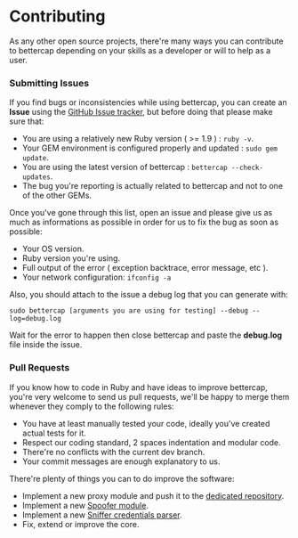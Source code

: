 Contributing
============

As any other open source projects, there're many ways you can contribute to bettercap depending on your skills as a developer or will to help as a user.

### Submitting Issues

If you find bugs or inconsistencies while using bettercap, you can create an **Issue** using the [GitHub Issue tracker](https://github.com/evilsocket/bettercap/issues), but before doing that please make sure that:

* You are using a relatively new Ruby version ( >= 1.9 ) : `ruby -v`.
* Your GEM environment is configured properly and updated : `sudo gem update`.    
* You are using the latest version of bettercap : `bettercap --check-updates`.
* The bug you're reporting is actually related to bettercap and not to one of the other GEMs.

Once you've gone through this list, open an issue and please give us as much as informations as possible in order for us to fix the bug as soon as possible:

* Your OS version.
* Ruby version you're using.
* Full output of the error ( exception backtrace, error message, etc ).
* Your network configuration: `ifconfig -a`

Also, you should attach to the issue a debug log that you can generate with:

    sudo bettercap [arguments you are using for testing] --debug --log=debug.log

Wait for the error to happen then close bettercap and paste the **debug.log** file inside the issue.

### Pull Requests

If you know how to code in Ruby and have ideas to improve bettercap, you're very welcome to send us pull requests, we'll be happy to merge them whenever they comply to the following rules:

* You have at least manually tested your code, ideally you've created actual tests for it.
* Respect our coding standard, 2 spaces indentation and modular code.
* There're no conflicts with the current dev branch.
* Your commit messages are enough explanatory to us.

There're plenty of things you can to do improve the software:

* Implement a new proxy module and push it to the [dedicated repository](https://github.com/evilsocket/bettercap-proxy-modules).
* Implement a new [Spoofer module](https://github.com/evilsocket/bettercap/blob/master/lib/bettercap/spoofers/arp.rb).
* Implement a new [Sniffer credentials parser](https://github.com/evilsocket/bettercap/blob/master/lib/bettercap/sniffer/parsers/post.rb).
* Fix, extend or improve the core.
